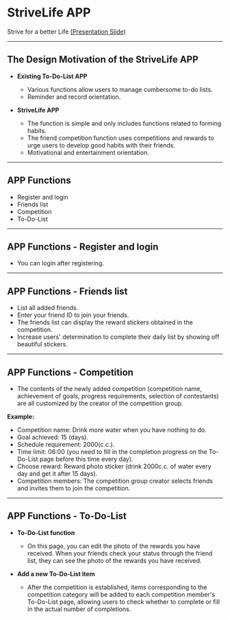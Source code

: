 # StriveLife APP
Strive for a better Life
[(Presentation Slide)](https://drive.google.com/file/d/1jkqYZkJ4xQWtfatLdBt8soHQ5vqtM5UK/view?usp=sharing)

---

## The Design Motivation of the StriveLife APP

- **Existing To-Do-List APP**
  - Various functions allow users to manage cumbersome to-do lists.
  - Reminder and record orientation.

- **StriveLife APP**
  - The function is simple and only includes functions related to forming habits.
  - The friend competition function uses competitions and rewards to urge users to develop good habits with their friends.
  - Motivational and entertainment orientation.

---

## APP Functions

- Register and login
- Friends list
- Competition
- To-Do-List

---

## APP Functions - Register and login

- You can login after registering.

---

## APP Functions - Friends list

- List all added friends.
- Enter your friend ID to join your friends.
- The friends list can display the reward stickers obtained in the competition.
- Increase users' determination to complete their daily list by showing off beautiful stickers.

---

## APP Functions - Competition

- The contents of the newly added competition (competition name, achievement of goals, progress requirements, selection of contestants) are all customized by the creator of the competition group.
  
**Example:**
  - Competition name: Drink more water when you have nothing to do.
  - Goal achieved: 15 (days).
  - Schedule requirement: 2000(c.c.).
  - Time limit: 06:00 (you need to fill in the completion progress on the To-Do-List page before this time every day).
  - Choose reward: Reward photo sticker (drink 2000c.c. of water every day and get it after 15 days).
  - Competition members: The competition group creator selects friends and invites them to join the competition.

---

## APP Functions - To-Do-List

- **To-Do-List function**
  - On this page, you can edit the photo of the rewards you have received. When your friends check your status through the friend list, they can see the photo of the rewards you have received.

- **Add a new To-Do-List item**
  - After the competition is established, items corresponding to the competition category will be added to each competition member's To-Do-List page, allowing users to check whether to complete or fill in the actual number of completions.